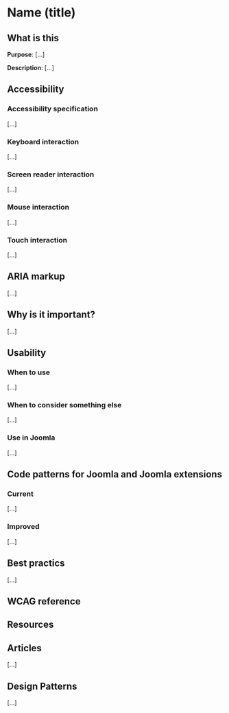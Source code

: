 # Name (title)
## What is this
**Purpose**: […]

**Description**: [...]

## Accessibility
### Accessibility specification
[…]
### Keyboard interaction
[…]
### Screen reader interaction
[…]
### Mouse interaction
[…]
### Touch interaction
[…]
## ARIA markup
[…]

## Why is it important?
[…]

## Usability
### When to use
[…]

### When to consider something else
[…]

### Use in Joomla
[…]

## Code patterns for Joomla and Joomla extensions

### Current
[…]
### Improved
[…]

## Best practics
[…]

## WCAG reference

## Resources
## Articles
[...]

## Design Patterns
[...]
